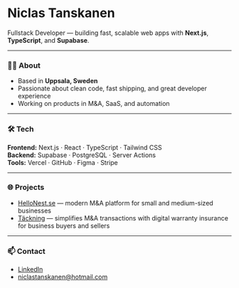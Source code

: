 # Niclas Tanskanen

Fullstack Developer — building fast, scalable web apps with **Next.js**, **TypeScript**, and **Supabase**.

---

### 🧑‍💻 About
- Based in **Uppsala, Sweden**
- Passionate about clean code, fast shipping, and great developer experience
- Working on products in M&A, SaaS, and automation

---

### 🛠 Tech
**Frontend:** Next.js · React · TypeScript · Tailwind CSS  
**Backend:** Supabase · PostgreSQL · Server Actions  
**Tools:** Vercel · GitHub · Figma · Stripe

---

### 🌐 Projects
- [HelloNest.se](https://www.hellonest.se) — modern M&A platform for small and medium-sized businesses  
- [Täckning](https://tackning.se) — simplifies M&A transactions with digital warranty insurance for business buyers and sellers

---

### 📫 Contact
- [LinkedIn](https://www.linkedin.com/in/niclastanskanen/)  
- [niclastanskanen@hotmail.com](mailto:niclastanskanen@hotmail.com)
